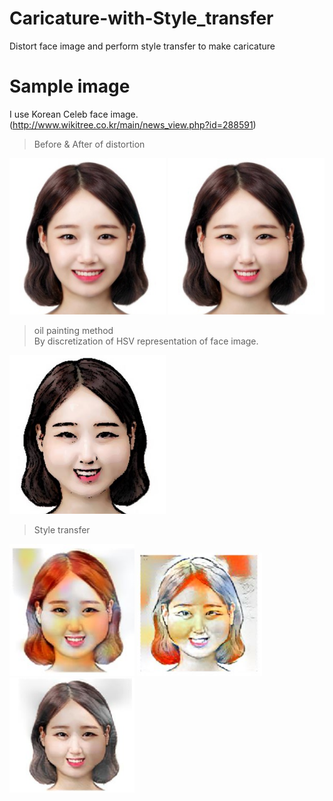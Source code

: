 # Caricature-with-Style_transfer
Distort face image and perform style transfer to make caricature

# Sample image
I use Korean Celeb face image. (http://www.wikitree.co.kr/main/news_view.php?id=288591)

> Before & After of distortion  

<img src=Images/87.jpg width="250"> <img src=Images/test_dist.jpg width="250">


> oil painting method  
By discretization of HSV representation of face image.

<img src=Images/hsv_painting_sketch.JPG width="250">


> Style transfer  

<img src=Images/cont2_style1_2_max.JPG width="200"> <img src=Images/cont5_style2_3_max.JPG width="200"> <img src=Images/cont2_style1_2_max_color.JPG width="200">









